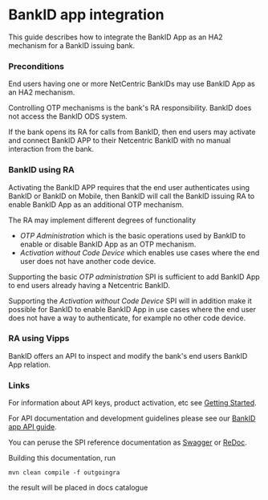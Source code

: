 # BankID app integration
This guide describes how to integrate the BankID App as an HA2 mechanism for a BankID issuing bank.

### Preconditions
End users having one or more NetCentric BankIDs may use BankID App as an HA2 mechanism.

Controlling OTP mechanisms is the bank's RA responsibility. BankID does not access the BankID ODS system.

If the bank opens its RA for calls from BankID, then end users may activate and connect BankID APP 
to their Netcentric BankID with no manual interaction from the bank. 

### BankID using RA

Activating the BankID APP requires that the end user authenticates using BankID or BankID on Mobile, then BankID 
will call the BankID issuing RA to enable BankID App as an additional OTP mechanism.

The RA may implement different degrees of functionality  
* _OTP Administration_ which is the basic operations used by BankID to enable or disable BankID App as an OTP mechanism.
* _Activation without Code Device_ which enables use cases where the end user does not have another code device.   

Supporting the basic _OTP administration_ SPI is sufficient to add BankID App to end users already having a Netcentric BankID.

Supporting the _Activation without Code Device_ SPI will in addition make it possible for BankID to enable BankID App 
in use cases where the end user does not have a way to authenticate, for example no other code device.

### RA using Vipps 

BankID offers an API to inspect and modify the bank's end users BankID App relation.     
  
### Links
  
For information about API keys, product activation, etc see [Getting Started](../main/bankid-app-getting-started.md).

For API documentation and development guidelines please see our [BankID app API guide](../main/bankid-app-api.md).

You can peruse the SPI reference documentation as [Swagger](https://bankidnorge.github.io/bankid-app-activation-spi/) or [ReDoc](https://bankidnorge.github.io/bankid-app-activation-spi/redoc.html).

Building this documentation, run 

`mvn clean compile -f outgoingra`

the result will be placed in docs catalogue 
